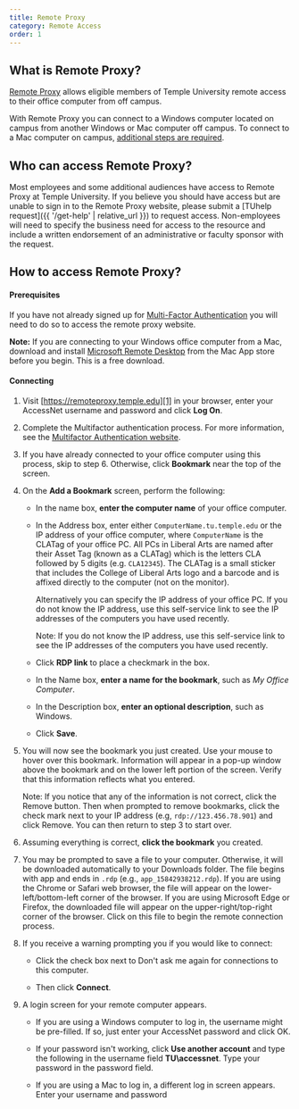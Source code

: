 ```yaml
---
title: Remote Proxy
category: Remote Access
order: 1
---
```


## What is Remote Proxy?

[Remote Proxy][1] allows eligible members of Temple University remote access to
their office computer from off campus.

With Remote Proxy you can connect to a Windows computer located on campus from
another Windows or Mac computer off campus. To connect to a Mac computer on
campus, [additional steps are required][5].

## Who can access Remote Proxy?

Most employees and some additional audiences have access to Remote Proxy at
Temple University. If you believe you should have access but are unable to sign
in to the Remote Proxy website, please submit a [TUhelp request]({{ '/get-help'
| relative_url }}) to request access. Non-employees will need to specify the
business need for access to the resource and include a written endorsement of
an administrative or faculty sponsor with the request.

## How to access Remote Proxy?

#### Prerequisites

If you have not already signed up for [Multi-Factor Authentication][3] you
will need to do so to access the remote proxy website.

**Note:** If you are connecting to your Windows office computer from
a Mac, download and install [Microsoft Remote Desktop][6] from the Mac App
store before you begin. This is a free download.

#### Connecting

1. Visit [https://remoteproxy.temple.edu][1] in your browser, enter your
   AccessNet username and password and click **Log On**.

2. Complete the Multifactor authentication process. For more information,
   see the [Multifactor Authentication website][3].

3. If you have already connected to your office computer using this
   process, skip to step 6. Otherwise, click **Bookmark** near the top of
   the screen.

4. On the **Add a Bookmark** screen, perform the following:
 
    - In the name box, **enter the computer name** of your office computer.

    - In the Address box, enter either `ComputerName.tu.temple.edu` or the IP
      address of your office computer, where `ComputerName` is the CLATag of
      your office PC. All PCs in Liberal Arts are named after their Asset Tag
      (known as a CLATag) which is the letters CLA followed by 5 digits (e.g.
      `CLA12345`). The CLATag is a small sticker that includes the College of
      Liberal Arts logo and a barcode and is affixed directly to the computer
      (not on the monitor).

      Alternatively you can specify the IP address of your office PC. If you do
      not know the IP address, use this self-service link to see the IP
      addresses of the computers you have used recently.

      Note: If you do not know the IP address, use this self-service link to
      see the IP addresses of the computers you have used recently.

    - Click **RDP link** to place a checkmark in the box.

    - In the Name box, **enter a name for the bookmark**, such as *My Office Computer*.

    - In the Description box, **enter an optional description**, such as Windows.

    - Click **Save**.

5. You will now see the bookmark you just created. Use your mouse to hover over
   this bookmark. Information will appear in a pop-up window above the bookmark
   and on the lower left portion of the screen. Verify that this information
   reflects what you entered. 
   
   Note: If you notice that any of the information is not correct, click the
   Remove button. Then when prompted to remove bookmarks, click the check mark
   next to your IP address (e.g, `rdp://123.456.78.901`) and click Remove. You
   can then return to step 3 to start over.

6. Assuming everything is correct, **click the bookmark** you created.

7. You may be prompted to save a file to your computer. Otherwise, it will be
   downloaded automatically to your Downloads folder. The file begins with app
   and ends in `.rdp` (e.g., `app_15842938212.rdp`). If you are using the
   Chrome or Safari web browser, the file will appear on the
   lower-left/bottom-left corner of the browser. If you are using Microsoft
   Edge or Firefox, the downloaded file will appear on the
   upper-right/top-right corner of the browser. Click on this file to begin the
   remote connection process.

8. If you receive a warning prompting you if you would like to connect:

    - Click the check box next to Don't ask me again for connections to this
      computer.

    - Then click **Connect**.

9. A login screen for your remote computer appears.

    - If you are using a Windows computer to log in, the username might be
      pre-filled. If so, just enter your AccessNet password and click OK.

    - If your password isn't working, click **Use another account** and type the
      following in the username field **TU\accessnet**. Type your password in the
      password field.
      
    - If you are using a Mac to log in, a different log in screen appears. Enter
      your username and password


[0]: https://tuportal.temple.edu
[1]: https://remoteproxy.temple.edu/
[2]: https://tuportal6.temple.edu/group/its/remote-proxy
[3]: https://tuportal6.temple.edu/web/its/multi-factor-authentication
[5]: https://tuportal6.temple.edu/group/its/remote-access-website#DynaContentContainer_nnvz_4
[6]: https://apps.apple.com/us/app/microsoft-remote-desktop-10/id1295203466?mt=12
